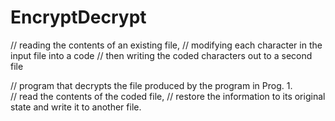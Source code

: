 # EncryptDecrypt
// reading the contents of an existing file, 
// modifying each character in the input file into a code
// then writing the coded characters out to a second file

// program that decrypts the file produced by the program in Prog. 1.  
// read the contents of the coded file, 
// restore the information to its original state and write it to another file.
